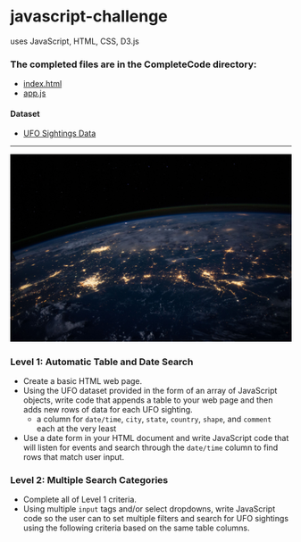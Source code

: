 # javascript-challenge
uses JavaScript, HTML, CSS, D3.js

### The completed files are in the CompleteCode directory: 
* [index.html](UFO-level-1_and_2/CompleteCode/index.html)
* [app.js](UFO-level-1_and_2/CompleteCode/static/js/app.js)
#### Dataset
* [UFO Sightings Data](UFO-level-1_and_2/CompleteCode/static/js/data.js)

- - -

![nasa](UFO-level-1_and_2/CompleteCode/static/images/nasa.jpg)

### Level 1: Automatic Table and Date Search
* Create a basic HTML web page.
* Using the UFO dataset provided in the form of an array of JavaScript objects, write code that appends a table to your web page and then adds new rows of data for each UFO sighting.
  * a column for `date/time`, `city`, `state`, `country`, `shape`, and `comment` each at the very least
* Use a date form in your HTML document and write JavaScript code that will listen for events and search through the `date/time` column to find rows that match user input.


### Level 2: Multiple Search Categories
* Complete all of Level 1 criteria.
* Using multiple `input` tags and/or select dropdowns, write JavaScript code so the user can to set multiple filters and search for UFO sightings using the following criteria based on the same table columns.
